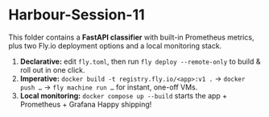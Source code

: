 # Harbour-Session-11

This folder contains a **FastAPI classifier** with built-in Prometheus metrics, plus two Fly.io deployment options and a local monitoring stack.
1. **Declarative:** edit `fly.toml`, then run `fly deploy --remote-only` to build & roll out in one click.
2. **Imperative:** `docker build -t registry.fly.io/<app>:v1 .` → `docker push …` → `fly machine run …` for instant, one-off VMs.
3. **Local monitoring:** `docker compose up --build` starts the app + Prometheus + Grafana
Happy shipping!